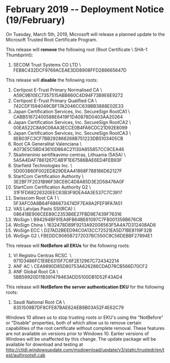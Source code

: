 # February 2019 -- Deployment Notice (19/February)

On Tuesday, March 5th, 2019, Microsoft will release a planned update to the Microsoft Trusted Root Certificate Program.

This release will **remove** the following root (Root Certificate \\ SHA-1 Thumbprint):

1.  SECOM Trust Systems CO LTD \\ FEB8C432DCF9769ACEAE3DD8908FFD288665647D

    
This release will **disable** the following roots:


1.  Certipost E-Trust Primary Normalised CA \\ A59C9B10EC7357515ABB660C4D94F73B9E6E9272
2.  Certipost E-Trust Primary Qualified CA \\ 742CDF1594049CBF17A2046CC639BB3888E02E33
3.  Japan Certification Services, Inc. SecureSign RootCA1 \\ CABB51672400588E6419F1D40878D0403AA20264
4.  Japan Certification Services, Inc. SecureSign RootCA2 \\ 00EA522C8A9C06AA3ECCE0B4FA6CDC21D92E8099  
5.  Japan Certification Services, Inc. SecureSign RootCA3 \\ 8EB03FC3CF7BB292866268B751223DB5103405CB  
6.  Root CA Generalitat Valenciana \\ A073E5C5BD43610D864C21130A855857CC9CEA46  
7.  Skaitmeninio sertifikavimo centras, Lithuania (5A5A) \\ 5A5A4DAF7861267C4B1F1E67586BAE6ED4FEB93F  
8.  Starfield Technologies Inc. \\ 5D003860F002ED829DEAA41868F788186D62127F  
9.  StartCom Certification Authority \\ 3E2BF7F2031B96F38CE6C4D8A85D3E2D58476A0F   
10. StartCom Certification Authority G2 \\ 31F1FD68226320EEC63B3F9DEA4A3E537C7C3917   
11. Swisscom Root CA 1 \\ 5F3AFC0A8B64F686673474DF7EA9A2FEF9FA7A51   
12. VAS Latvijas Pasts SSI(RCA) \\ 086418E906CEE89C2353B6E27FBD9E7439F76316   
13. WoSign \\ B94294BF91EA8FB64BE61097C7FB001359B676CB 
14. WoSign China \\ 1632478D89F9213A92008563F5A4A7D312408AD6
15. WoSign ECC \\ D27AD2BEED94C0A13CC72521EA5D71BE8119F32B
16. WoSign G2 \\ FBEDDC9065B7272037BC550C9C56DEBBF27894E1


This release will **NotBefore all EKUs** for the following roots:

1. VI Registru Centras RCSC  \\ 971D3486FC1E8E6315F7C6F2E12967C724342214 
2. ANF AC \\ CEA9890D85D80753A626286CDAD78CB566D70CF2
3. ANF Global Root CA \\ 5BB59920D11B391479463ADD5100DB1D52F43AD4

    
This release will **NotBefore the server authentication EKU** for the
following roots:

1. Saudi National Root CA \\ 8351509B7DF8CFE87BAE62AEB9B03A52F4E62C79

    

Windows 10 allows us to stop trusting roots or EKU's using the "NotBefore" or "Disable" properties, both of which allow us to remove certain capabilities of the root certificate without complete removal. These features are not available on versions prior to Windows 10. Earlier versions of Windows will be unaffected by this change. The update package will be available for download and testing at
<http://ctldl.windowsupdate.com/msdownload/update/v3/static/trustedr/en/test/authrootstl.cab>
